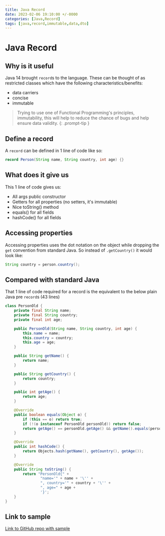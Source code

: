 ```yaml
---
title: Java Record
date: 2023-02-06 19:10:00 +/-0000
categories: [Java,Record]
tags: [java,record,immutable,data,dto]
---
```


# Java Record  

## Why is it useful
Java 14 brought `record`s to the language. These can be thought of as restricted classes which have the following characteristics/benefits:
- data carriers
- concise
- immutable

> Trying to use one of Functional Programming's principles, immutability, this will help to reduce the chance of bugs and help ensure data validity.
{: .prompt-tip }

## Define a record
A `record` can be defined in 1 line of code like so:

```java
record Person(String name, String country, int age) {}
```

## What does it give us
This 1 line of code gives us:
 - All args public constructor
 - Getters for all properties (no setters, it's immutable)
 - Nice toString() method
 - equals() for all fields
 - hashCode() for all fields

## Accessing properties
Accessing properties uses the dot notation on the object while dropping the `get` convention from standard Java. So instead of `.getCountry()` it would look like:
```java
String country = person.country();
```

## Compared with standard Java
That 1 line of code required for a record is the equivalent to the below plain Java pre `record`s (43 lines)
```java
class PersonOld {
    private final String name;
    private final String country;
    private final int age;

    public PersonOld(String name, String country, int age) {
        this.name = name;
        this.country = country;
        this.age = age;
    }

    public String getName() {
        return name;
    }

    public String getCountry() {
        return country;
    }

    public int getAge() {
        return age;
    }

    @Override
    public boolean equals(Object o) {
        if (this == o) return true;
        if (!(o instanceof PersonOld personOld)) return false;
        return getAge() == personOld.getAge() && getName().equals(personOld.getName()) && getCountry().equals(personOld.getCountry());
    }

    @Override
    public int hashCode() {
        return Objects.hash(getName(), getCountry(), getAge());
    }

    @Override
    public String toString() {
        return "PersonOld{" +
                "name='" + name + '\'' +
                ", country='" + country + '\'' +
                ", age=" + age +
                '}';
    }
}
```

## Link to sample
[Link to GitHub repo with sample](https://github.com/eternalgooner/java-samples/blob/main/src/main/java/java14/record/JavaRecord.java)
